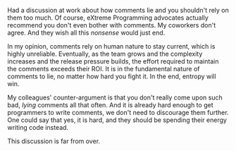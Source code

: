 Had a discussion at work about how comments lie and you shouldn't rely on
them too much.  Of course, eXtreme Programming advocates actually recommend you
don't even bother with comments.  My coworkers don't agree.  And they wish all
this _nonsense_ would just end.

In my opinion, comments rely on human nature to stay current, which is
highly unreliable.  Eventually, as the team grows and the complexity increases
and the release pressure builds, the effort required to maintain the comments
exceeds their ROI.  It is in the fundamental nature of comments to lie, no
matter how hard you fight it.  In the end, entropy will win.

My colleagues' counter-argument is that you don't really come upon such bad,
_lying_ comments all that often.  And it is already hard enough to get
programmers to write comments, we don't need to discourage them further.  One
could say that yes, it is hard, and they should be spending their energy
writing code instead.

This discussion is far from over.
